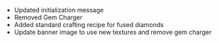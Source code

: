 - Updated initialization message
- Removed Gem Charger
- Added standard crafting recipe for fused diamonds
- Update banner image to use new textures and remove gem charger